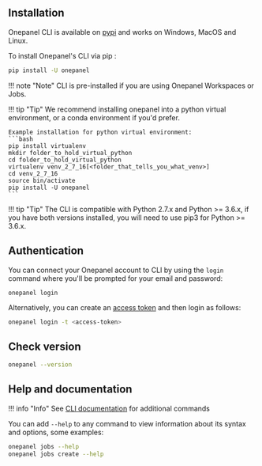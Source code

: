 ## Installation
Onepanel CLI is available on <a href="https://pypi.org/project/onepanel" target="_blank">pypi</a> and works on Windows, MacOS and Linux.

To install Onepanel's CLI via pip :

```bash
pip install -U onepanel
```

!!! note "Note" 
    CLI is pre-installed if you are using Onepanel Workspaces or Jobs.

!!! tip "Tip" 
    We recommend installing onepanel into a python virtual environment, or a conda environment if you'd prefer.

    Example installation for python virtual environment:
    ```bash
    pip install virtualenv
    mkdir folder_to_hold_virtual_python
    cd folder_to_hold_virtual_python
    virtualenv venv_2_7_16[<folder_that_tells_you_what_venv>]
    cd venv_2_7_16
    source bin/activate
    pip install -U onepanel
    ```

!!! tip "Tip" 
    The CLI is compatible with Python 2.7.x and Python >= 3.6.x, if you have both versions installed, you will need to use pip3 for Python >= 3.6.x.

## Authentication

You can connect your Onepanel account to CLI by using the `login` command where you'll be prompted for your email and password:

```
onepanel login
```

Alternatively, you can create an [access token](/integrations/access-tokens/#create-access-token) and then login as follows:

```bash
onepanel login -t <access-token>
```

## Check version

```bash
onepanel --version
```

## Help and documentation

!!! info "Info"
    See [CLI documentation](/cli/) for additional commands

You can add `--help`  to any command to view information about its syntax and options, some examples:

```bash
onepanel jobs --help
onepanel jobs create --help
```